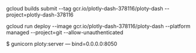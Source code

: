 gcloud builds submit --tag gcr.io/plotly-dash-378116/ploty-dash  --project=plotly-dash-378116

gcloud run deploy --image gcr.io/plotly-dash-378116/ploty-dash --platform managed  --project=git --allow-unauthenticated


$ gunicorn ploty:server — bind=0.0.0.0:8050